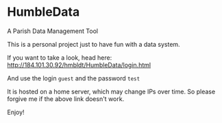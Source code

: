 # HumbleData
A Parish Data Management Tool

This is a personal project just to have fun with a data system.

If you want to take a look, head here: http://184.101.30.92/hmbldt/HumbleData/login.html

And use the login `guest` and the password `test` 

It is hosted on a home server, which may change IPs over time. So please forgive me if the above link doesn't work.

Enjoy!
